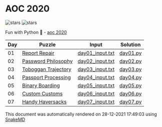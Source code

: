 # AOC 2020

![stars](https://img.shields.io/badge/stars%20-14-yellow) ![stars](https://img.shields.io/badge/days%20completed-7-red)

Fun with Python :snake: - [aoc 2020](https://adventofcode.com/2020)

| Day | Puzzle                                                                         | Input                                                                                  | Solution                                                                 |
| --- | ------------------------------------------------------------------------------ | -------------------------------------------------------------------------------------- | ------------------------------------------------------------------------ |
| 01  | [Report Repair](https://github.com/mukundv/aoc/blob/main/day01/day01.md)       | [day01_input.txt](https://github.com/mukundv/aoc/blob/main/2020/day01/day01_input.txt) | [day01.py](https://github.com/mukundv/aoc/blob/main/2020/day01/day01.py) |
| 02  | [Password Philosophy](https://github.com/mukundv/aoc/blob/main/day02/day02.md) | [day02_input.txt](https://github.com/mukundv/aoc/blob/main/2020/day02/day02_input.txt) | [day02.py](https://github.com/mukundv/aoc/blob/main/2020/day02/day02.py) |
| 03  | [Toboggan Trajectory](https://github.com/mukundv/aoc/blob/main/day03/day03.md) | [day03_input.txt](https://github.com/mukundv/aoc/blob/main/2020/day03/day03_input.txt) | [day03.py](https://github.com/mukundv/aoc/blob/main/2020/day03/day03.py) |
| 04  | [Passport Processing](https://github.com/mukundv/aoc/blob/main/day04/day04.md) | [day04_input.txt](https://github.com/mukundv/aoc/blob/main/2020/day04/day04_input.txt) | [day04.py](https://github.com/mukundv/aoc/blob/main/2020/day04/day04.py) |
| 05  | [Binary Boarding](https://github.com/mukundv/aoc/blob/main/day05/day05.md)     | [day05_input.txt](https://github.com/mukundv/aoc/blob/main/2020/day05/day05_input.txt) | [day05.py](https://github.com/mukundv/aoc/blob/main/2020/day05/day05.py) |
| 06  | [Custom Customs](https://github.com/mukundv/aoc/blob/main/day06/day06.md)      | [day06_input.txt](https://github.com/mukundv/aoc/blob/main/2020/day06/day06_input.txt) | [day06.py](https://github.com/mukundv/aoc/blob/main/2020/day06/day06.py) |
| 07  | [Handy Haversacks](https://github.com/mukundv/aoc/blob/main/day07/day07.md)    | [day07_input.txt](https://github.com/mukundv/aoc/blob/main/2020/day07/day07_input.txt) | [day07.py](https://github.com/mukundv/aoc/blob/main/2020/day07/day07.py) |

This document was automatically rendered on 28-12-2021 17:49:03
using [SnakeMD](https://github.com/TheRenegadeCoder/SnakeMD)